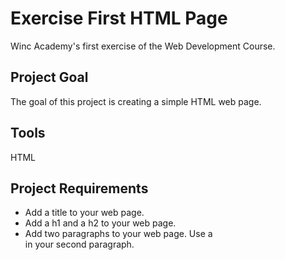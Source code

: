 # Exercise First HTML Page
Winc Academy's first exercise of the Web Development Course.

## Project Goal
The goal of this project is creating a simple HTML web page.

## Tools
HTML

## Project Requirements
* Add a title to your web page.
* Add a h1 and a h2 to your web page.
* Add two paragraphs to your web page. Use a <br> in your second paragraph.
